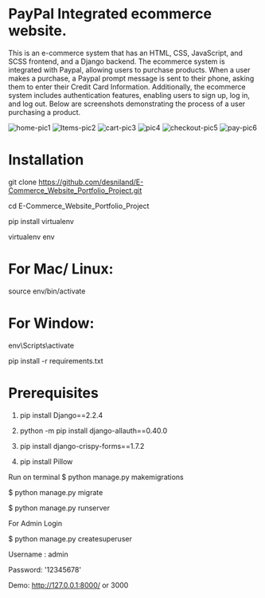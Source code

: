 # PayPal Integrated ecommerce website.
This is an e-commerce system that has an HTML, CSS, JavaScript, and SCSS frontend, and a Django backend. The ecommerce system is integrated with Paypal, allowing users to purchase products. When a user makes a purchase, a Paypal prompt message is sent to their phone, asking them to enter their Credit Card Information. Additionally, the ecommerce system includes authentication features, enabling users to sign up, log in, and log out. Below are screenshots demonstrating the process of a user purchasing a product.

![home-pic1](https://github.com/user-attachments/assets/262a07a2-8763-433f-b051-78f0e39e669c)
![Items-pic2](https://github.com/user-attachments/assets/66a4fe31-cc69-4928-b56c-1dba4f958bd3)
![cart-pic3](https://github.com/user-attachments/assets/27584851-e9b5-43bd-bfc6-f356743c4028)
![pic4](https://github.com/user-attachments/assets/a8617eb4-927d-40b6-8d23-dd4bcfdbd696)
![checkout-pic5](https://github.com/user-attachments/assets/13b349c9-825a-490c-a421-042b11c48725)
![pay-pic6](https://github.com/user-attachments/assets/554a28ba-4e65-4075-8d10-61d6569eba4f)

# Installation
git clone https://github.com/desniland/E-Commerce_Website_Portfolio_Project.git


cd E-Commerce_Website_Portfolio_Project


pip install virtualenv


virtualenv env

# For Mac/ Linux:

source env/bin/activate

# For Window:

env\Scripts\activate

pip install -r requirements.txt


# Prerequisites

1. pip install Django==2.2.4

2. python -m pip install django-allauth==0.40.0

3. pip install django-crispy-forms==1.7.2

4. pip install Pillow

Run on terminal
$ python manage.py makemigrations

$ python manage.py migrate

$ python manage.py runserver

For Admin Login

$ python manage.py createsuperuser

Username : admin

Password: '12345678'

Demo: http://127.0.0.1:8000/ or 3000
 
